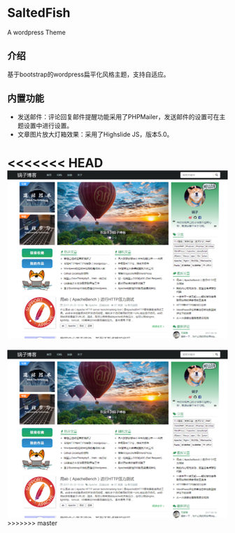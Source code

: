 # SaltedFish
A wordpress Theme

## 介绍
基于bootstrap的wordpress扁平化风格主题，支持自适应。

## 内置功能
* 发送邮件：评论回复邮件提醒功能采用了PHPMailer，发送邮件的设置可在主题设置中进行设置。
* 文章图片放大灯箱效果：采用了Highslide JS，版本5.0。

<<<<<<< HEAD
<img src="screenshot.png"/>
=======
<img src="screenshot.png"/>
>>>>>>> master

